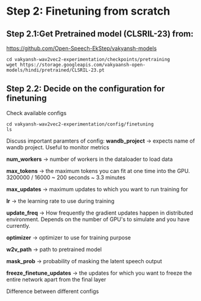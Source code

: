 # Step 2: Finetuning from scratch

## Step 2.1:Get Pretrained model (CLSRIL-23) from:
https://github.com/Open-Speech-EkStep/vakyansh-models

```
cd vakyansh-wav2vec2-experimentation/checkpoints/pretraining
wget https://storage.googleapis.com/vakyaansh-open-models/hindi/pretrained/CLSRIL-23.pt
```

## Step 2.2: Decide on the configuration for finetuning
Check available configs

```
cd vakyansh-wav2vec2-experimentation/config/finetuning
ls
```

Discuss important paramters of config:
**wandb_project** -> expects name of wandb project. Useful to monitor metrics

**num_workers** -> number of workers in the dataloader to load data

**max_tokens** -> the maximum tokens you can fit at one time into the GPU. 3200000 / 16000 ~ 200 seconds ~ 3.3 minutes

**max_updates** -> maximum updates to which you want to run training for

**lr** -> the learning rate to use during training

**update_freq** -> How frequently the gradient updates happen in distributed environment. Depends on the number of GPU's to simulate and you have currently.

**optimizer** -> optimizer to use for training purpose

**w2v_path** -> path to pretrained model

**mask_prob** -> probability of masking the latent speech output

**freeze_finetune_updates** -> the updates for which you want to freeze the entire network apart from the final layer

Difference between different configs

